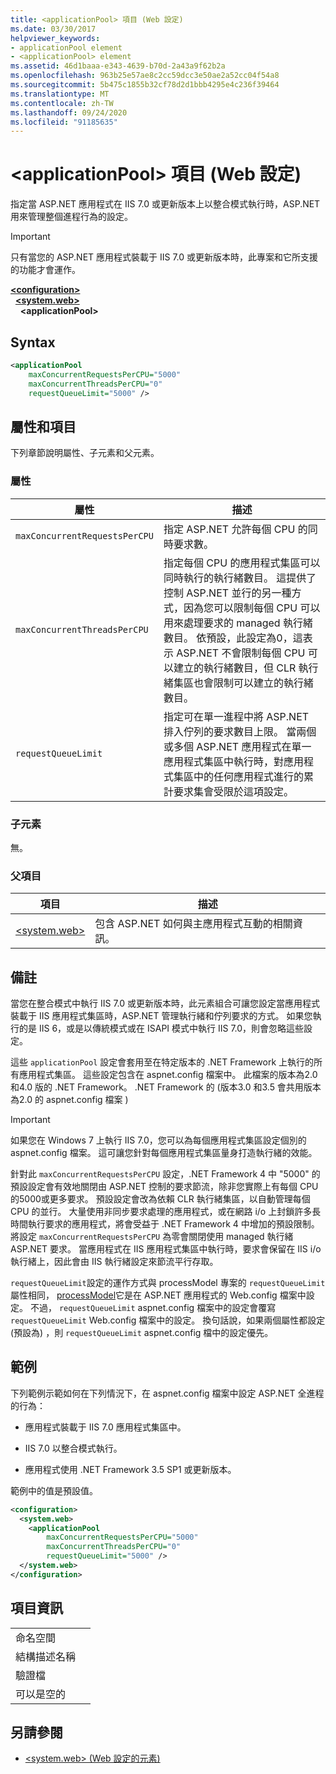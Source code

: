 ```yaml
---
title: <applicationPool> 項目 (Web 設定)
ms.date: 03/30/2017
helpviewer_keywords:
- applicationPool element
- <applicationPool> element
ms.assetid: 46d1baaa-e343-4639-b70d-2a43a9f62b2a
ms.openlocfilehash: 963b25e57ae8c2cc59dcc3e50ae2a52cc04f54a8
ms.sourcegitcommit: 5b475c1855b32cf78d2d1bbb4295e4c236f39464
ms.translationtype: MT
ms.contentlocale: zh-TW
ms.lasthandoff: 09/24/2020
ms.locfileid: "91185635"
---
```

# <a name="applicationpool-element-web-settings"></a>\<applicationPool> 項目 (Web 設定)

指定當 ASP.NET 應用程式在 IIS 7.0 或更新版本上以整合模式執行時，ASP.NET 用來管理整個進程行為的設定。  
  
> [!IMPORTANT]
> 只有當您的 ASP.NET 應用程式裝載于 IIS 7.0 或更新版本時，此專案和它所支援的功能才會運作。  
  
[**\<configuration>**](../configuration-element.md)  
&nbsp;&nbsp;[**\<system.web>**](system-web-element-web-settings.md)  
&nbsp;&nbsp;&nbsp;&nbsp;**\<applicationPool>**  
  
## <a name="syntax"></a>Syntax  
  
```xml  
<applicationPool
    maxConcurrentRequestsPerCPU="5000"
    maxConcurrentThreadsPerCPU="0"
    requestQueueLimit="5000" />  
```  
  
## <a name="attributes-and-elements"></a>屬性和項目  

下列章節說明屬性、子元素和父元素。  
  
### <a name="attributes"></a>屬性  
  
|屬性|描述|  
|---------------|-----------------|  
|`maxConcurrentRequestsPerCPU`|指定 ASP.NET 允許每個 CPU 的同時要求數。|  
|`maxConcurrentThreadsPerCPU`|指定每個 CPU 的應用程式集區可以同時執行的執行緒數目。 這提供了控制 ASP.NET 並行的另一種方式，因為您可以限制每個 CPU 可以用來處理要求的 managed 執行緒數目。 依預設，此設定為0，這表示 ASP.NET 不會限制每個 CPU 可以建立的執行緒數目，但 CLR 執行緒集區也會限制可以建立的執行緒數目。|  
|`requestQueueLimit`|指定可在單一進程中將 ASP.NET 排入佇列的要求數目上限。 當兩個或多個 ASP.NET 應用程式在單一應用程式集區中執行時，對應用程式集區中的任何應用程式進行的累計要求集會受限於這項設定。|  
  
### <a name="child-elements"></a>子元素  

 無。  
  
### <a name="parent-elements"></a>父項目  
  
|項目|描述|  
|-------------|-----------------|  
|[\<system.web>](system-web-element-web-settings.md)|包含 ASP.NET 如何與主應用程式互動的相關資訊。|  
  
## <a name="remarks"></a>備註  

當您在整合模式中執行 IIS 7.0 或更新版本時，此元素組合可讓您設定當應用程式裝載于 IIS 應用程式集區時，ASP.NET 管理執行緒和佇列要求的方式。 如果您執行的是 IIS 6，或是以傳統模式或在 ISAPI 模式中執行 IIS 7.0，則會忽略這些設定。  
  
這些 `applicationPool` 設定會套用至在特定版本的 .NET Framework 上執行的所有應用程式集區。 這些設定包含在 aspnet.config 檔案中。 此檔案的版本為2.0 和4.0 版的 .NET Framework。 .NET Framework 的 (版本3.0 和3.5 會共用版本為2.0 的 aspnet.config 檔案 )   
  
> [!IMPORTANT]
> 如果您在 Windows 7 上執行 IIS 7.0，您可以為每個應用程式集區設定個別的 aspnet.config 檔案。 這可讓您針對每個應用程式集區量身打造執行緒的效能。  
  
針對此 `maxConcurrentRequestsPerCPU` 設定，.NET Framework 4 中 "5000" 的預設設定會有效地關閉由 ASP.NET 控制的要求節流，除非您實際上有每個 CPU 的5000或更多要求。 預設設定會改為依賴 CLR 執行緒集區，以自動管理每個 CPU 的並行。 大量使用非同步要求處理的應用程式，或在網路 i/o 上封鎖許多長時間執行要求的應用程式，將會受益于 .NET Framework 4 中增加的預設限制。 將設定 `maxConcurrentRequestsPerCPU` 為零會關閉使用 managed 執行緒 ASP.NET 要求。 當應用程式在 IIS 應用程式集區中執行時，要求會保留在 IIS i/o 執行緒上，因此會由 IIS 執行緒設定來節流平行存取。  
  
`requestQueueLimit`設定的運作方式與 processModel 專案的 `requestQueueLimit` 屬性相同， [processModel](/previous-versions/dotnet/netframework-4.0/7w2sway1(v=vs.100))它是在 ASP.NET 應用程式的 Web.config 檔案中設定。 不過， `requestQueueLimit` aspnet.config 檔案中的設定會覆寫 `requestQueueLimit` Web.config 檔案中的設定。 換句話說，如果兩個屬性都設定 (預設為) ，則 `requestQueueLimit` aspnet.config 檔中的設定優先。  
  
## <a name="example"></a>範例  

下列範例示範如何在下列情況下，在 aspnet.config 檔案中設定 ASP.NET 全進程的行為：  
  
- 應用程式裝載于 IIS 7.0 應用程式集區中。  
  
- IIS 7.0 以整合模式執行。  
  
- 應用程式使用 .NET Framework 3.5 SP1 或更新版本。  
  
範例中的值是預設值。  
  
```xml  
<configuration>  
  <system.web>  
    <applicationPool
        maxConcurrentRequestsPerCPU="5000"  
        maxConcurrentThreadsPerCPU="0"
        requestQueueLimit="5000" />  
  </system.web>  
</configuration>  
```  
  
## <a name="element-information"></a>項目資訊  
  
|||  
|-|-|  
|命名空間||  
|結構描述名稱||  
|驗證檔||  
|可以是空的||  
  
## <a name="see-also"></a>另請參閱

- [\<system.web> (Web 設定的元素) ](system-web-element-web-settings.md)
